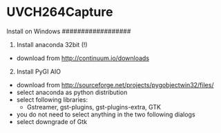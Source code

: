 UVCH264Capture
==============


Install on Windows
##################

1. Install anaconda 32bit (!)
  * download from http://continuum.io/downloads
2. Install PyGI AIO
  * download from http://sourceforge.net/projects/pygobjectwin32/files/
  * select anaconda as python distribution
  * select following libraries:
    * Gstreamer, gst-plugins, gst-plugins-extra, GTK
  * you do not need to select anything in the two following dialogs
  * select downgrade of Gtk
